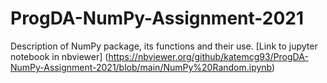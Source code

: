 # ProgDA-NumPy-Assignment-2021
Description of NumPy package, its functions and their use.
[Link to jupyter notebook in nbviewer] (https://nbviewer.org/github/katemcg93/ProgDA-NumPy-Assignment-2021/blob/main/NumPy%20Random.ipynb)
